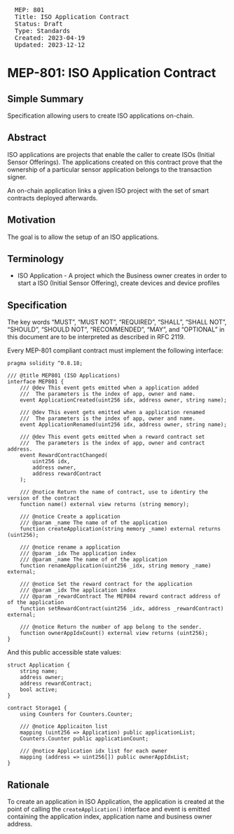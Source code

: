 <pre>
  MEP: 801
  Title: ISO Application Contract
  Status: Draft
  Type: Standards
  Created: 2023-04-19
  Updated: 2023-12-12
</pre>


# MEP-801: ISO Application Contract

## Simple Summary

Specification allowing users to create ISO applications on-chain.

## Abstract

ISO applications are projects that enable the caller to create ISOs (Initial Sensor Offerings). The applications created on this contract prove that the ownership of a particular sensor application belongs to the transaction signer.

An on-chain application links a given ISO project with the set of smart contracts deployed afterwards.

## Motivation

The goal is to allow the setup of an ISO applications.

## Terminology

- ISO Application - A project which the Business owner creates in order to start a ISO (Initial Sensor Offering), create devices and device profiles


## Specification

The key words “MUST”, “MUST NOT”, “REQUIRED”, “SHALL”, “SHALL NOT”, “SHOULD”, “SHOULD NOT”, “RECOMMENDED”, “MAY”, and “OPTIONAL” in this document are to be interpreted as described in RFC 2119.

Every MEP-801 compliant contract must implement the following interface:

```solidity=
pragma solidity ^0.8.18;

/// @title MEP801 (ISO Applications)
interface MEP801 {
    /// @dev This event gets emitted when a application added
    ///  The parameters is the index of app, owner and name.
    event ApplicationCreated(uint256 idx, address owner, string name);

    /// @dev This event gets emitted when a application renamed
    ///  The parameters is the index of app, owner and name.
    event ApplicationRenamed(uint256 idx, address owner, string name);

    /// @dev This event gets emitted when a reward contract set
    ///  The parameters is the index of app, owner and contract address.
    event RewardContractChanged(
        uint256 idx,
        address owner,
        address rewardContract
    );

    /// @notice Return the name of contract, use to identiry the version of the contract
    function name() external view returns (string memory);

    /// @notice Create a application
    /// @param _name The name of of the application
    function createApplication(string memory _name) external returns (uint256);

    /// @notice rename a application
    /// @param _idx The application index
    /// @param _name The name of of the application
    function renameApplication(uint256 _idx, string memory _name) external;

    /// @notice Set the reward contract for the application
    /// @param _idx The application index
    /// @param _rewardContract The MEP804 reward contract address of of the application
    function setRewardContract(uint256 _idx, address _rewardContract) external;

    /// @notice Return the number of app belong to the sender.
    function ownerAppIdxCount() external view returns (uint256);
}
```



And this public accessible state values:

```
struct Application {
    string name;
    address owner;
    address rewardContract;
    bool active;
}

contract Storage1 {
    using Counters for Counters.Counter;
    
    /// @notice Applicaiton list
    mapping (uint256 => Application) public applicationList;
    Counters.Counter public applicationCount;

    /// @notice Application idx list for each owner
    mapping (address => uint256[]) public ownerAppIdxList;
}
```



## Rationale

To create an application in ISO Application, the application is created at the point of calling the `createApplication()` interface and event is emitted containing the application index, application name and business owner address.

